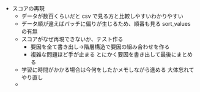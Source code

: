 
- スコアの再現
    - データが数百くらいだと csv で見る方と比較しやすいわかりやすい
    - データ順が違えばバッチに偏りが生じるため、順番も見る sort_values の有無
    - スコアがなぜ再現できないか、テスト作る
        - 要因を全て書き出し→階層構造で要因の組み合わせを作る
        - 複雑な問題ほど手が止まる とにかく要因を書き出して最後にまとめる
    - 学習に時間がかかる場合は今何をしたかメモしながら進める 大体忘れてやり直し
    - 

